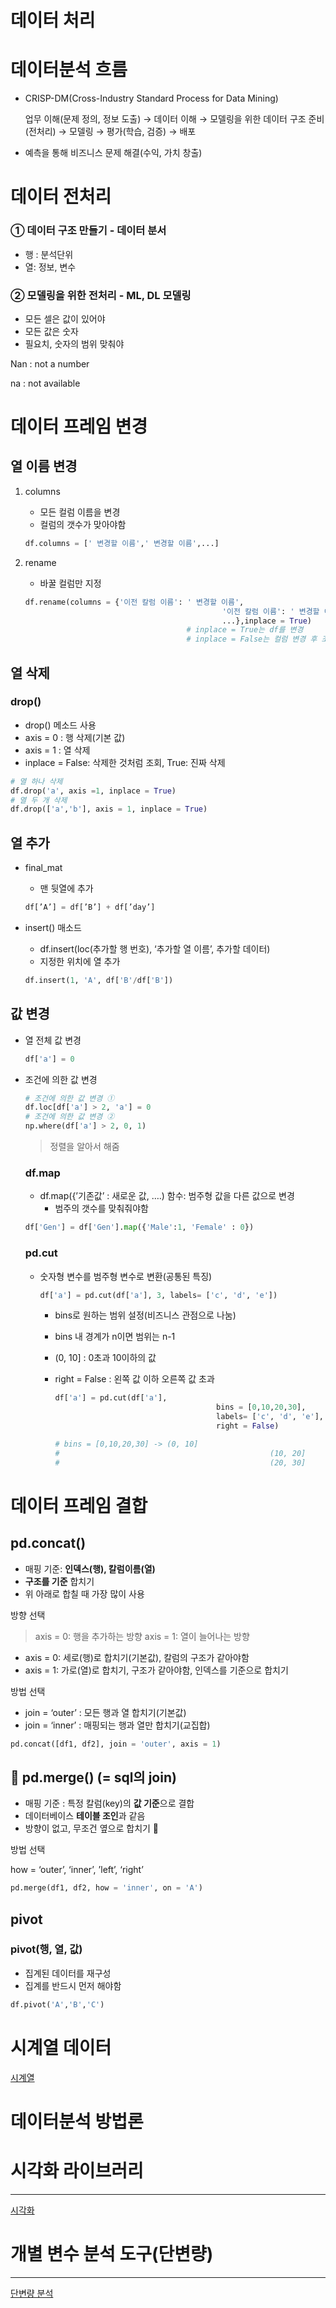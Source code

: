 # 데이터 처리


# 데이터분석 흐름

- CRISP-DM(Cross-Industry Standard Process for Data Mining)
    
    업무 이해(문제 정의, 정보 도출) → 데이터 이해 → 모델링을 위한 데이터 구조 준비(전처리) → 모델링 → 평가(학습, 검증) → 배포
    
- 예측을 통해 비즈니스 문제 해결(수익, 가치 창출)

# **데이터 전처리**

### ① 데이터 구조 만들기 - 데이터 분서

- 행 : 분석단위
- 열: 정보, 변수

### ② 모델링을 위한 전처리 - ML, DL 모델링

- 모든 셀은 값이 있어야
- 모든 값은 숫자
- 필요치, 숫자의 범위 맞춰야

Nan : not a number

na : not available

# 데이터 프레임 변경

## 열 이름 변경

1. columns
    - 모든 컬럼 이름을 변경
    - 컬럼의 갯수가 맞아야함
    
    ```python
    df.columns = [' 변경할 이름',' 변경할 이름',...]
    ```
    
2. rename
    - 바꿀 컬럼만 지정
    
    ```python
    df.rename(columns = {'이전 칼럼 이름': ' 변경할 이름',
    											'이전 칼럼 이름': ' 변경할 이름',
    											...},inplace = True) 
    									# inplace = True는 df를 변경
    									# inplace = False는 컬럼 변경 후 조회
    ```
    

## 열 삭제

### drop()

- drop() 메소드 사용
- axis = 0 : 행 삭제(기본 값)
- axis = 1 : 열 삭제
- inplace = False: 삭제한 것처럼 조회,  True: 진짜 삭제

```python
# 열 하나 삭제
df.drop('a', axis =1, inplace = True)
# 열 두 개 삭제
df.drop(['a','b'], axis = 1, inplace = True)
```

## 열 추가

- final_mat
    - 맨 뒷열에 추가
    
    ```python
    df[’A’] = df[’B’] + df[’day’]
    ```
    
- insert() 매소드
    - df.insert(loc(추가할 행 번호), ‘추가할 열 이름’, 추가할 데이터)
    - 지정한 위치에 열 추가
    
    ```python
    df.insert(1, 'A', df['B'/df['B'])
    ```
    

## 값 변경

- 열 전체 값 변경
    
    ```python
    df['a'] = 0
    ```
    
- 조건에 의한 값 변경
    
    ```python
    # 조건에 의한 값 변경 ①
    df.loc[df['a'] > 2, 'a'] = 0
    # 조건에 의한 값 변경 ②
    np.where(df['a'] > 2, 0, 1)
    ```
    
    > 정렬을 알아서 해줌
    > 
    
    ### df.map
    
    - df.map({’기존값’ : 새로운 값, ….) 함수: 범주형 값을 다른 값으로 변경
        - 범주의 갯수를 맞춰줘야함
    
    ```python
    df['Gen'] = df['Gen'].map({'Male':1, 'Female' : 0})
    ```
    
    ### pd.cut
    
    - 숫자형 변수를 범주형 변수로 변환(공통된 특징)
        
        ```python
        df['a'] = pd.cut(df['a'], 3, labels= ['c', 'd', 'e'])
        ```
        
        - bins로 원하는 범위 설정(비즈니스 관점으로 나눔)
        - bins 내 경계가 n이면 범위는 n-1
        - (0, 10] : 0초과 10이하의 값
        - right = False : 왼쪽 값 이하 오른쪽 값 초과
            
            ```python
            df['a'] = pd.cut(df['a'], 
            									bins = [0,10,20,30], 
            									labels= ['c', 'd', 'e'],
            									right = False)
            
            # bins = [0,10,20,30] -> (0, 10]
            #												(10, 20]
            #												(20, 30]
            
            ```
            

# 데이터 프레임 결합

## pd.concat()

- 매핑 기준: **인덱스(행), 칼럼이름(열)**
- **구조를 기준** 합치기
- 위 아래로 합칠 때 가장 많이 사용

방향 선택

> axis = 0: 행을 추가하는 방향
axis = 1: 열이 늘어나는 방향
> 
- axis = 0: 세로(행)로 합치기(기본값), 칼럼의 구조가 같아야함
- axis = 1: 가로(열)로 합치기, 구조가 같아야함, 인덱스를 기준으로 합치기

방법 선택

- join = ‘outer’ : 모든 행과 열 합치기(기본값)
- join = ‘inner’ : 매핑되는 행과 열만 합치기(교집합)

```python
pd.concat([df1, df2], join = 'outer', axis = 1)
```

## 🌟 pd.merge() (= sql의 join)

- 매핑 기준 : 특정 칼럼(key)의 **값 기준**으로 결합
- 데이터베이스 **테이블 조인**과 같음
- 방향이 없고, 무조건 옆으로 합치기 🌟

방법 선택

how = ‘outer’, ‘inner’, ’left’, ‘right’

```python
pd.merge(df1, df2, how = 'inner', on = 'A')
```

## pivot

### pivot(행, 열, 값)

- 집계된 데이터를 재구성
- 집계를 반드시 먼저 해야함

```python
df.pivot('A','B','C')
```

# 시계열 데이터

[시계열](https://www.notion.so/3e9bbd0d2b22464298c4821a8335aa23) 

# 데이터분석 방법론

# 시각화 라이브러리

---

[시각화](https://www.notion.so/ec2fd31bc7fa4bb6b3f72e7582d93ae4) 

# 개별 변수 분석 도구(단변량)

---

[단변량 분석](https://www.notion.so/3aeccb5f13b7439eb1c19764995c7a4d)